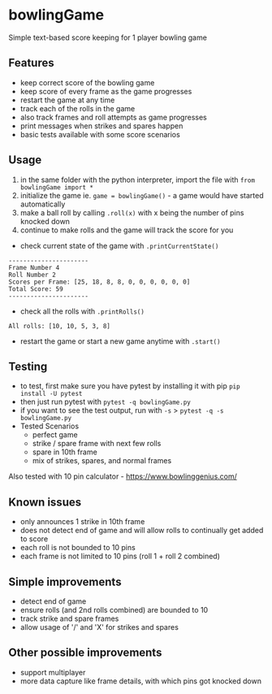 # bowlingGame
Simple text-based score keeping for 1 player bowling game

## Features
- keep correct score of the bowling game
- keep score of every frame as the game progresses
- restart the game at any time
- track each of the rolls in the game
- also track frames and roll attempts as game progresses
- print messages when strikes and spares happen
- basic tests available with some score scenarios

## Usage
1. in the same folder with the python interpreter, import the file with `from bowlingGame import *`
2. initialize the game ie. `game = bowlingGame()` - a game would have started automatically
3. make a ball roll by calling `.roll(x)` with x being the number of pins knocked down
4. continue to make rolls and the game will track the score for you

- check current state of the game with `.printCurrentState()`
```
----------------------
Frame Number 4
Roll Number 2
Scores per Frame: [25, 18, 8, 8, 0, 0, 0, 0, 0, 0]
Total Score: 59
----------------------
```
- check all the rolls with `.printRolls()`
```
All rolls: [10, 10, 5, 3, 8]
```
- restart the game or start a new game anytime with `.start()`

## Testing
- to test, first make sure you have pytest by installing it with pip
``` pip install -U pytest ```
- then just run pytest with `pytest -q bowlingGame.py`
- if you want to see the test output, run with `-s` > `pytest -q -s bowlingGame.py`
- Tested Scenarios
  - perfect game
  - strike / spare frame with next few rolls
  - spare in 10th frame
  - mix of strikes, spares, and normal frames

Also tested with 10 pin calculator - https://www.bowlinggenius.com/

## Known issues
- only announces 1 strike in 10th frame
- does not detect end of game and will allow rolls to continually get added to score
- each roll is not bounded to 10 pins
- each frame is not limited to 10 pins (roll 1 + roll 2 combined)

## Simple improvements
- detect end of game
- ensure rolls (and 2nd rolls combined) are bounded to 10
- track strike and spare frames
- allow usage of '/' and 'X' for strikes and spares

## Other possible improvements
- support multiplayer
- more data capture like frame details, with which pins got knocked down
